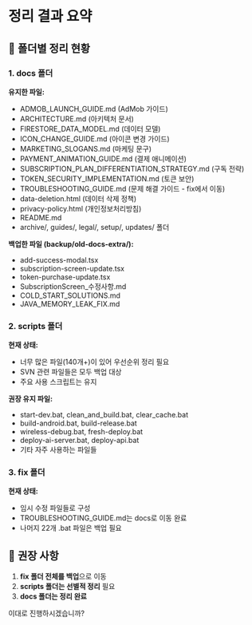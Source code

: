 # 정리 결과 요약

## 📁 폴더별 정리 현황

### 1. docs 폴더
**유지한 파일:**
- ADMOB_LAUNCH_GUIDE.md (AdMob 가이드)
- ARCHITECTURE.md (아키텍처 문서)
- FIRESTORE_DATA_MODEL.md (데이터 모델)
- ICON_CHANGE_GUIDE.md (아이콘 변경 가이드)
- MARKETING_SLOGANS.md (마케팅 문구)
- PAYMENT_ANIMATION_GUIDE.md (결제 애니메이션)
- SUBSCRIPTION_PLAN_DIFFERENTIATION_STRATEGY.md (구독 전략)
- TOKEN_SECURITY_IMPLEMENTATION.md (토큰 보안)
- TROUBLESHOOTING_GUIDE.md (문제 해결 가이드 - fix에서 이동)
- data-deletion.html (데이터 삭제 정책)
- privacy-policy.html (개인정보처리방침)
- README.md
- archive/, guides/, legal/, setup/, updates/ 폴더

**백업한 파일 (backup/old-docs-extra/):**
- add-success-modal.tsx
- subscription-screen-update.tsx
- token-purchase-update.tsx
- SubscriptionScreen_수정사항.md
- COLD_START_SOLUTIONS.md
- JAVA_MEMORY_LEAK_FIX.md

### 2. scripts 폴더
**현재 상태:**
- 너무 많은 파일(140개+)이 있어 우선순위 정리 필요
- SVN 관련 파일들은 모두 백업 대상
- 주요 사용 스크립트는 유지

**권장 유지 파일:**
- start-dev.bat, clean_and_build.bat, clear_cache.bat
- build-android.bat, build-release.bat
- wireless-debug.bat, fresh-deploy.bat
- deploy-ai-server.bat, deploy-api.bat
- 기타 자주 사용하는 파일들

### 3. fix 폴더
**현재 상태:**
- 임시 수정 파일들로 구성
- TROUBLESHOOTING_GUIDE.md는 docs로 이동 완료
- 나머지 22개 .bat 파일은 백업 필요

## 🎯 권장 사항

1. **fix 폴더 전체를 백업**으로 이동
2. **scripts 폴더는 선별적 정리** 필요
3. **docs 폴더는 정리 완료**

이대로 진행하시겠습니까?